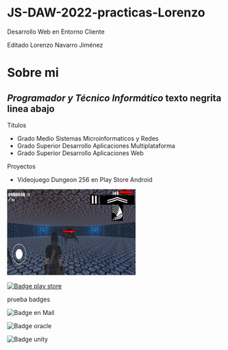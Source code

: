 # JS-DAW-2022-practicas-Lorenzo
Desarrollo Web en Entorno Cliente

Editado Lorenzo Navarro Jiménez

# Sobre mi
*Programador y Técnico Informático*
**texto negrita**
linea abajo
---
Titulos

* Grado Medio Sistemas Microinformaticos y Redes
* Grado Superior Desarrollo Aplicaciones Multiplataforma
* Grado Superior Desarrollo Aplicaciones Web


Proyectos

* Videojuego Dungeon 256 en Play Store Android
<img src="captura2.jpeg" width="300" height="200">


<a href="https://play.google.com/store/apps/details?id=com.lnzcreations.Dungeon256">![Badge play store](https://img.shields.io/badge/Google_Play-414141?style=for-the-badge&logo=google-play&logoColor=white)
</a>

<!-- ![Imatge 1 - 2cm](playStoreDungeon.png){width=2cm} -->
prueba badges

![Badge en Mail](https://img.shields.io/badge/Gmail-D14836?style=for-the-badge&logo=gmail&logoColor=white)

![Badge oracle](https://img.shields.io/badge/Oracle-F80000?style=for-the-badge&logo=Oracle&logoColor=white)

![Badge unity](https://img.shields.io/badge/Unity-100000?style=for-the-badge&logo=unity&logoColor=white)


